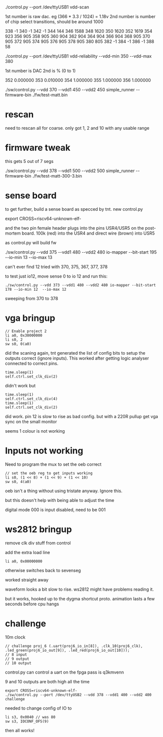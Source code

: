  ./control.py --port /dev/ttyUSB1  vdd-scan

1st number is raw dac. eg (366 * 3.3 / 1024) = 1.18v
2nd number is number of chip select transitions, should be around 1000

 338 -1
 340 -1
 342 -1
 344 144
 346 1588
 348 1620
 350 1620
 352 1619
 354 923
 356 905
 358 905
 360 904
 362 904
 364 904
 366 904
 368 905
 370 905
 372 905
 374 905
 376 905
 378 905
 380 805
 382 -1
 384 -1
 386 -1
 388 58

 ./control.py --port /dev/ttyUSB1  vdd-reliability --vdd-min 350 --vdd-max 380

 1st number is DAC 2nd is % (0 to 1)

 352 0.000000
 353 0.010000
 354 1.000000
 355 1.000000
 356 1.000000

./sw/control.py --vdd 370 --vdd1 450 --vdd2 450 simple_runner --firmware-bin ./fw/test-matt.bin

# rescan

need to rescan all for coarse.
only got 1, 2 and 10 with any usable range

# firmware tweak

this gets 5 out of 7 segs

./sw/control.py --vdd 378 --vdd1 500 --vdd2 500 simple_runner --firmware-bin ./fw/test-matt-300-3.bin

# sense board

to get further, build a sense board as specced by tnt.
new control.py

export CROSS=riscv64-unknown-elf-


and the two pin female header plugs into the pins USR4/USR5 on the post-mortem board.
100k (red) into the USR4 and direct wire (brown) into USR5

as control.py will build fw

./sw/control.py --vdd 375 --vdd1 480 --vdd2 480 io-mapper --bit-start 195 --io-min 13  --io-max 13

can't ever find 12
tried with 370, 375, 367, 377, 378

to test just io12, move sense 0 to io 12 and run this:

    ./sw/control.py --vdd 373 --vdd1 480 --vdd2 480 io-mapper --bit-start 178 --io-min 12  --io-max 12

sweeping from 370 to 378

# vga bringup

	// Enable project 2
	li a0, 0x30000000
	li s0, 2
	sw s0, 0(a0)

did the scaning again, tnt generated the list of config bits to setup the outputs correct (ignore inputs). This worked after getting logic analyser connected to correct pins.

    time.sleep(1)
    self.ctrl.set_clk_div(2)

didn't work but

    time.sleep(1)
    self.ctrl.set_clk_div(4)
    time.sleep(1)
    self.ctrl.set_clk_div(2)

did work. pin 12 is slow to rise as bad config. but with a 220R pullup get vga sync on the small monitor

seems 1 colour is not working

# Inputs not working

Need to program the mux to set the oeb correct

    // set the oeb reg to get inputs working
	li s0, (1 << 8) + (1 << 9) + (1 << 10)
	sw s0, 4(a0)

oeb isn't a thing without using tristate anyway. Ignore this.

but this doesn't help with being able to adjust the time

digital mode 000 is input disabled, need to be 001



# ws2812 bringup

remove clk div stuff from control

add the extra load line 

	li a0, 0x00000000

otherwise switches back to sevenseg

worked straight away

waveform looks a bit slow to rise. ws2812 might have problems reading it.

but it works, hooked up to the dygma shortcut proto. animation lasts a few seconds before cpu hangs

# challenge

10m clock

	// challenge proj_6 (.uart(proj6_io_in[8]), .clk_10(proj6_clk), .led_green(proj6_io_out[9]), .led_red(proj6_io_out[10]));
	// 8 input
	// 9 output
	// 10 output

control.py can control a uart on the fpga
    pass is q3kmvenn

9 and 10 outputs are both high all the time

    export CROSS=riscv64-unknown-elf-
    ./sw/control.py --port /dev/ttyUSB2 --vdd 378 --vdd1 400 --vdd2 400 challenge

needed to change config of IO to

	li s3, 0x0040 // was 80
	sw s3, IOCONF_OFS(9)

then all works!
